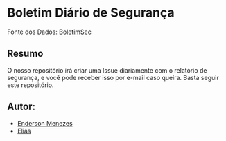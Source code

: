 # Boletim Diário de Segurança

Fonte dos Dados: [BoletimSec](https://boletimsec.com.br/boletim-diario-ciberseguranca/)

## Resumo

O nosso repositório irá criar uma Issue diariamente com o relatório de segurança, e você pode receber isso por e-mail caso queira. Basta seguir este repositório.

## Autor:

- [Enderson Menezes](https://github.com/endersonmenezes)
- [Elias](https://github.com/ArtumosGOC)
